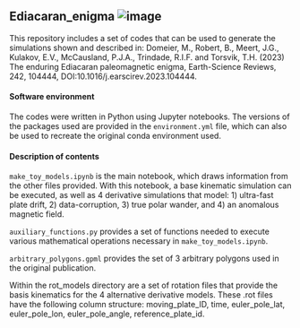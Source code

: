 ## Ediacaran_enigma ![image](https://github.com/user-attachments/assets/dbb85d79-3963-4994-998d-9bac9db707db)

This repository includes a set of codes that can be used to generate the simulations shown and described in:
Domeier, M., Robert, B., Meert, J.G., Kulakov, E.V., McCausland, P.J.A., Trindade, R.I.F. and Torsvik, T.H. (2023) The enduring Ediacaran paleomagnetic enigma, Earth-Science Reviews, 242, 104444, DOI:10.1016/j.earscirev.2023.104444.

#### Software environment
The codes were written in Python using Jupyter notebooks. The versions of the packages used are provided in the `environment.yml` file, which can also be used to recreate the original conda environment used.

#### Description of contents

`make_toy_models.ipynb` is the main notebook, which draws information from the other files provided. With this notebook, a base kinematic simulation can be executed, as well as 4 derivative simulations that model: 1) ultra-fast plate drift, 2) data-corruption, 3) true polar wander, and 4) an anomalous magnetic field.

`auxiliary_functions.py` provides a set of functions needed to execute various mathematical operations necessary in `make_toy_models.ipynb`.

`arbitrary_polygons.gpml` provides the set of 3 arbitrary polygons used in the original publication.

Within the rot_models directory are a set of rotation files that provide the basis kinematics for the 4 alternative derivative models. These .rot files have the following column structure: moving_plate_ID, time, euler_pole_lat, euler_pole_lon, euler_pole_angle, reference_plate_id.
